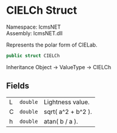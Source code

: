 # CIELCh Struct

Namespace: lcmsNET  
Assembly: lcmsNET.dll

Represents the polar form of CIELab.

```csharp
public struct CIELCh
```

Inheritance Object → ValueType → CIELCh

## Fields

|  |  |  |
| --- | --- | --- |
| L | `double` | Lightness value. |
| C | `double` | sqrt( a^2 + b^2 ). |
| h | `double` | atan( b / a ). |
